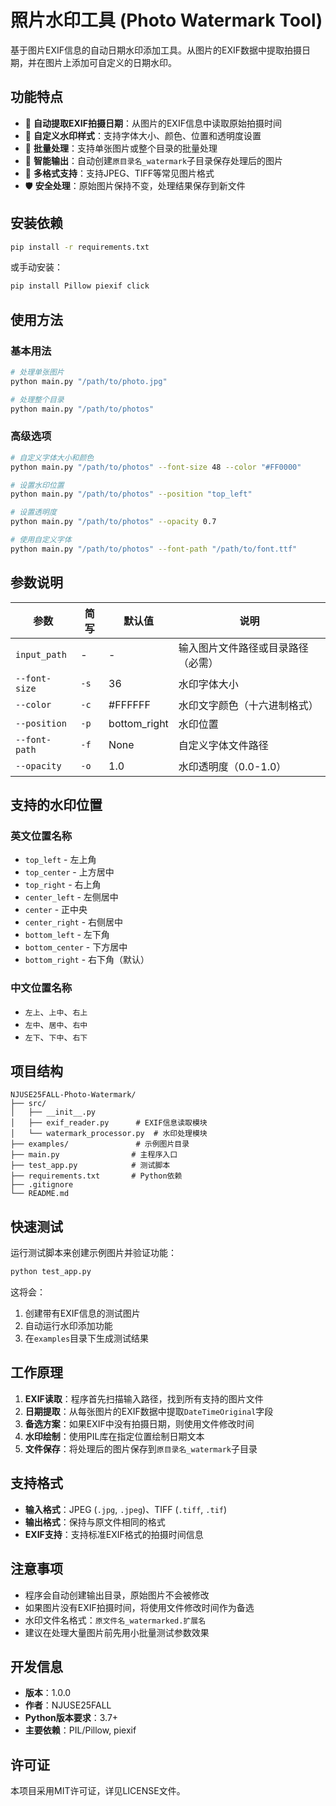# 照片水印工具 (Photo Watermark Tool)

基于图片EXIF信息的自动日期水印添加工具。从图片的EXIF数据中提取拍摄日期，并在图片上添加可自定义的日期水印。

## 功能特点

- 📸 **自动提取EXIF拍摄日期**：从图片的EXIF信息中读取原始拍摄时间
- 🎨 **自定义水印样式**：支持字体大小、颜色、位置和透明度设置
- 📁 **批量处理**：支持单张图片或整个目录的批量处理
- 💾 **智能输出**：自动创建`原目录名_watermark`子目录保存处理后的图片
- 🔄 **多格式支持**：支持JPEG、TIFF等常见图片格式
- 🛡️ **安全处理**：原始图片保持不变，处理结果保存到新文件

## 安装依赖

```bash
pip install -r requirements.txt
```

或手动安装：

```bash
pip install Pillow piexif click
```

## 使用方法

### 基本用法

```bash
# 处理单张图片
python main.py "/path/to/photo.jpg"

# 处理整个目录
python main.py "/path/to/photos"
```

### 高级选项

```bash
# 自定义字体大小和颜色
python main.py "/path/to/photos" --font-size 48 --color "#FF0000"

# 设置水印位置
python main.py "/path/to/photos" --position "top_left"

# 设置透明度
python main.py "/path/to/photos" --opacity 0.7

# 使用自定义字体
python main.py "/path/to/photos" --font-path "/path/to/font.ttf"
```

## 参数说明

| 参数 | 简写 | 默认值 | 说明 |
|------|------|--------|------|
| `input_path` | - | - | 输入图片文件路径或目录路径（必需） |
| `--font-size` | `-s` | 36 | 水印字体大小 |
| `--color` | `-c` | #FFFFFF | 水印文字颜色（十六进制格式） |
| `--position` | `-p` | bottom_right | 水印位置 |
| `--font-path` | `-f` | None | 自定义字体文件路径 |
| `--opacity` | `-o` | 1.0 | 水印透明度（0.0-1.0） |

## 支持的水印位置

### 英文位置名称
- `top_left` - 左上角
- `top_center` - 上方居中
- `top_right` - 右上角
- `center_left` - 左侧居中
- `center` - 正中央
- `center_right` - 右侧居中
- `bottom_left` - 左下角
- `bottom_center` - 下方居中
- `bottom_right` - 右下角（默认）

### 中文位置名称
- `左上`、`上中`、`右上`
- `左中`、`居中`、`右中`
- `左下`、`下中`、`右下`

## 项目结构

```
NJUSE25FALL-Photo-Watermark/
├── src/
│   ├── __init__.py
│   ├── exif_reader.py      # EXIF信息读取模块
│   └── watermark_processor.py  # 水印处理模块
├── examples/               # 示例图片目录
├── main.py                # 主程序入口
├── test_app.py            # 测试脚本
├── requirements.txt       # Python依赖
├── .gitignore
└── README.md
```

## 快速测试

运行测试脚本来创建示例图片并验证功能：

```bash
python test_app.py
```

这将会：
1. 创建带有EXIF信息的测试图片
2. 自动运行水印添加功能
3. 在`examples`目录下生成测试结果

## 工作原理

1. **EXIF读取**：程序首先扫描输入路径，找到所有支持的图片文件
2. **日期提取**：从每张图片的EXIF数据中提取`DateTimeOriginal`字段
3. **备选方案**：如果EXIF中没有拍摄日期，则使用文件修改时间
4. **水印绘制**：使用PIL库在指定位置绘制日期文本
5. **文件保存**：将处理后的图片保存到`原目录名_watermark`子目录

## 支持格式

- **输入格式**：JPEG (`.jpg`, `.jpeg`)、TIFF (`.tiff`, `.tif`)
- **输出格式**：保持与原文件相同的格式
- **EXIF支持**：支持标准EXIF格式的拍摄时间信息

## 注意事项

- 程序会自动创建输出目录，原始图片不会被修改
- 如果图片没有EXIF拍摄时间，将使用文件修改时间作为备选
- 水印文件名格式：`原文件名_watermarked.扩展名`
- 建议在处理大量图片前先用小批量测试参数效果

## 开发信息

- **版本**：1.0.0
- **作者**：NJUSE25FALL
- **Python版本要求**：3.7+
- **主要依赖**：PIL/Pillow, piexif

## 许可证

本项目采用MIT许可证，详见LICENSE文件。